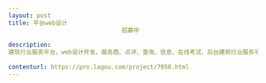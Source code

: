 ```yaml
---                
layout: post       
title: 平台web设计
                                招募中
           
description: 
建筑行业服务平台，web设计开发，服务商、点评、查询、信息、在线考试、后台建筑行业服务平台，web设计开发，服务商、点评、查询、信息、在线考试、后台建筑行业服务平台，web设计开发，服务商、点评、查询、信息、在线考试、后台建筑行业服务平台，web设计开发，服务商、点评、查询、信息、在线考试、后台建筑行业服务平台，web设计开发，服务商、点评、查询、信息、在线考试、后台建筑行业服务平台，web设计开发，服务商、点评、查询、信息、在线考试、后台
     
contenturl: https://pro.lagou.com/project/7050.html      
---                 
```

